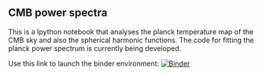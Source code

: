 ## CMB power spectra

This is a Ipython notebook that analyses the planck temperature map of the CMB sky and also the spherical harmonic functions. The code for fitting the planck power spectrum is currently being developed.



Use this link to launch the binder environment:
[![Binder](https://mybinder.org/badge_logo.svg)](https://mybinder.org/v2/gh/pranavastro/Cosmology/master)
